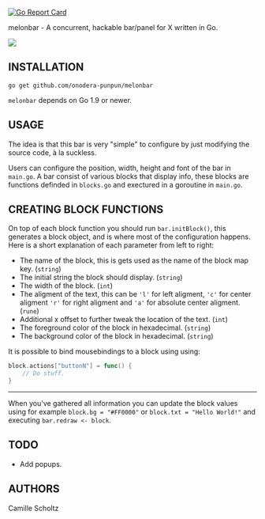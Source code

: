 [![Go Report Card](https://goreportcard.com/badge/github.com/onodera-punpun/melonbar)](https://goreportcard.com/report/github.com/onodera-punpun/melonbar)

melonbar - A concurrent, hackable bar/panel for X written in Go.

![](https://punpun.xyz/54c7.png)


## INSTALLATION

`go get github.com/onodera-punpun/melonbar`

`melonbar` depends on Go 1.9 or newer.


## USAGE

The idea is that this bar is very "simple" to configure by just modifying the
source code, à la suckless.

Users can configure the position, width, height and font of the bar in
`main.go`. A bar consist of various blocks that display info, these blocks are
functions definded in `blocks.go` and exectured in a goroutine in `main.go`.


## CREATING BLOCK FUNCTIONS

On top of each block function you should run `bar.initBlock()`, this generates a
block object, and is where most of the configuration happens. Here is a short
explanation of each parameter from left to right:

* The name of the block, this is gets used as the name of the block  map key.
  (`string`)
* The initial string the block should display. (`string`)
* The width of the block. (`int`)
* The aligment of the text, this can be `'l'` for left aligment, `'c'` for
  center aligment `'r'` for right aligment and `'a'` for absolute center
  aligment. (`rune`)
* Additional x offset to further tweak the location of the text. (`int`)
* The foreground color of the block in hexadecimal. (`string`)
* The background color of the block in hexadecimal. (`string`)

It is possible to bind mousebindings to a block using using:

```go
block.actions["buttonN"] = func() {
	// Do stuff.
}
```

---

When you've gathered all information you can update the block values using for
example `block.bg = "#FF0000"` or `block.txt = "Hello World!"` and executing
`bar.redraw <- block`.


## TODO

* Add popups.


## AUTHORS

Camille Scholtz
